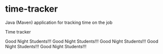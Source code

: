 # time-tracker
Java (Maven) application for tracking time on the job

Time tracker

Good Night Students!!!
Good Night Students!!!
Good Night Students!!!
Good Night Students!!!
Good Night Students!!!
